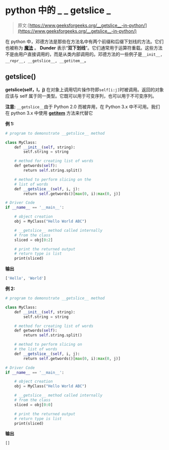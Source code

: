 # python 中的 _ _ getslice _

> 原文:[https://www.geeksforgeeks.org/__getslice__-in-python/](https://www.geeksforgeeks.org/__getslice__-in-python/)

在 python 中，邓德方法是那些在方法名中有两个前缀和后缀下划线的方法。它们也被称为 **[魔法](https://www.geeksforgeeks.org/dunder-magic-methods-python/)** 。 **Dunder** 表示“**双下划线**”。它们通常用于运算符重载。这些方法不是由用户直接调用的，而是从类内部调用的。邓德方法的一些例子是`__init__, __repr__, __getslice__, __getitem__`。

## __getslice__()

**__getslice__(self，I，j)** 在对象上调用切片操作符即`self[i:j]`时被调用。返回的对象应该与 self 属于同一类型。它既可以用于可变序列，也可以用于不可变序列。

**注意:** `__getslice__`由于 Python 2.0 而被弃用，在 Python 3.x 中不可用。我们在 python 3.x 中使用 [__getitem__](https://www.geeksforgeeks.org/implementing-slicing-in-__getitem__/) 方法来代替它

**例 1:**

```py
# program to demonstrate __getslice__ method

class MyClass:
    def __init__(self, string):
        self.string = string

    # method for creating list of words
    def getwords(self):
        return self.string.split()

    # method to perform slicing on the
    # list of words
    def __getslice__(self, i, j):
        return self.getwords()[max(0, i):max(0, j)]

# Driver Code 
if __name__ == '__main__': 

    # object creation
    obj = MyClass("Hello World ABC")

    # __getslice__ method called internally
    # from the class
    sliced = obj[0:2]

    # print the returned output
    # return type is list
    print(sliced)
```

**输出**

```py
['Hello', 'World']
```

**例 2:**

```py
# program to demonstrate __getslice__ method

class MyClass:
    def __init__(self, string):
        self.string = string

    # method for creating list of words
    def getwords(self):
        return self.string.split()

    # method to perform slicing on
    # the list of words
    def __getslice__(self, i, j):
        return self.getwords()[max(0, i):max(0, j)]

# Driver Code 
if __name__ == '__main__': 

    # object creation
    obj = MyClass("Hello World ABC")

    # __getslice__ method called internally
    # from the class
    sliced = obj[0:0]

    # print the returned output
    # return type is list
    print(sliced)
```

**输出**

```py
[]
```